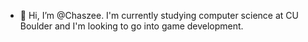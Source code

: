 - 👋 Hi, I’m @Chaszee. I'm currently studying computer science at CU Boulder and I'm looking to go into game development.
<!---
Chaszee/Chaszee is a ✨ special ✨ repository because its `README.md` (this file) appears on your GitHub profile.
You can click the Preview link to take a look at your changes.
--->

